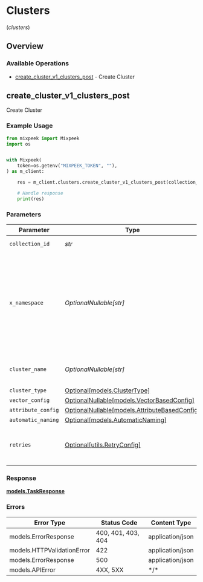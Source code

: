 # Clusters
(*clusters*)

## Overview

### Available Operations

* [create_cluster_v1_clusters_post](#create_cluster_v1_clusters_post) - Create Cluster

## create_cluster_v1_clusters_post

Create Cluster

### Example Usage

```python
from mixpeek import Mixpeek
import os


with Mixpeek(
    token=os.getenv("MIXPEEK_TOKEN", ""),
) as m_client:

    res = m_client.clusters.create_cluster_v1_clusters_post(collection_id="<id>")

    # Handle response
    print(res)

```

### Parameters

| Parameter                                                                                                                                                                             | Type                                                                                                                                                                                  | Required                                                                                                                                                                              | Description                                                                                                                                                                           |
| ------------------------------------------------------------------------------------------------------------------------------------------------------------------------------------- | ------------------------------------------------------------------------------------------------------------------------------------------------------------------------------------- | ------------------------------------------------------------------------------------------------------------------------------------------------------------------------------------- | ------------------------------------------------------------------------------------------------------------------------------------------------------------------------------------- |
| `collection_id`                                                                                                                                                                       | *str*                                                                                                                                                                                 | :heavy_check_mark:                                                                                                                                                                    | ID of the collection to cluster                                                                                                                                                       |
| `x_namespace`                                                                                                                                                                         | *OptionalNullable[str]*                                                                                                                                                               | :heavy_minus_sign:                                                                                                                                                                    | Optional namespace for data isolation. This can be a namespace name or namespace ID. Example: 'netflix_prod' or 'ns_1234567890'. To create a namespace, use the /namespaces endpoint. |
| `cluster_name`                                                                                                                                                                        | *OptionalNullable[str]*                                                                                                                                                               | :heavy_minus_sign:                                                                                                                                                                    | Name for the cluster (auto-generated if empty)                                                                                                                                        |
| `cluster_type`                                                                                                                                                                        | [Optional[models.ClusterType]](../../models/clustertype.md)                                                                                                                           | :heavy_minus_sign:                                                                                                                                                                    | N/A                                                                                                                                                                                   |
| `vector_config`                                                                                                                                                                       | [OptionalNullable[models.VectorBasedConfig]](../../models/vectorbasedconfig.md)                                                                                                       | :heavy_minus_sign:                                                                                                                                                                    | N/A                                                                                                                                                                                   |
| `attribute_config`                                                                                                                                                                    | [OptionalNullable[models.AttributeBasedConfig]](../../models/attributebasedconfig.md)                                                                                                 | :heavy_minus_sign:                                                                                                                                                                    | N/A                                                                                                                                                                                   |
| `automatic_naming`                                                                                                                                                                    | [Optional[models.AutomaticNaming]](../../models/automaticnaming.md)                                                                                                                   | :heavy_minus_sign:                                                                                                                                                                    | N/A                                                                                                                                                                                   |
| `retries`                                                                                                                                                                             | [Optional[utils.RetryConfig]](../../models/utils/retryconfig.md)                                                                                                                      | :heavy_minus_sign:                                                                                                                                                                    | Configuration to override the default retry behavior of the client.                                                                                                                   |

### Response

**[models.TaskResponse](../../models/taskresponse.md)**

### Errors

| Error Type                 | Status Code                | Content Type               |
| -------------------------- | -------------------------- | -------------------------- |
| models.ErrorResponse       | 400, 401, 403, 404         | application/json           |
| models.HTTPValidationError | 422                        | application/json           |
| models.ErrorResponse       | 500                        | application/json           |
| models.APIError            | 4XX, 5XX                   | \*/\*                      |